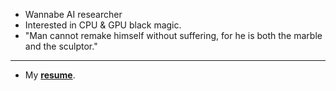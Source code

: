 - Wannabe AI researcher
- Interested in CPU & GPU black magic.
- "Man cannot remake himself without suffering, for he is both the marble and the sculptor."
---
- My [**resume**](https://drive.google.com/file/d/1XqYWDZEVtwD3OP59pUylhAusCirRGGWr/view?usp=sharing).
